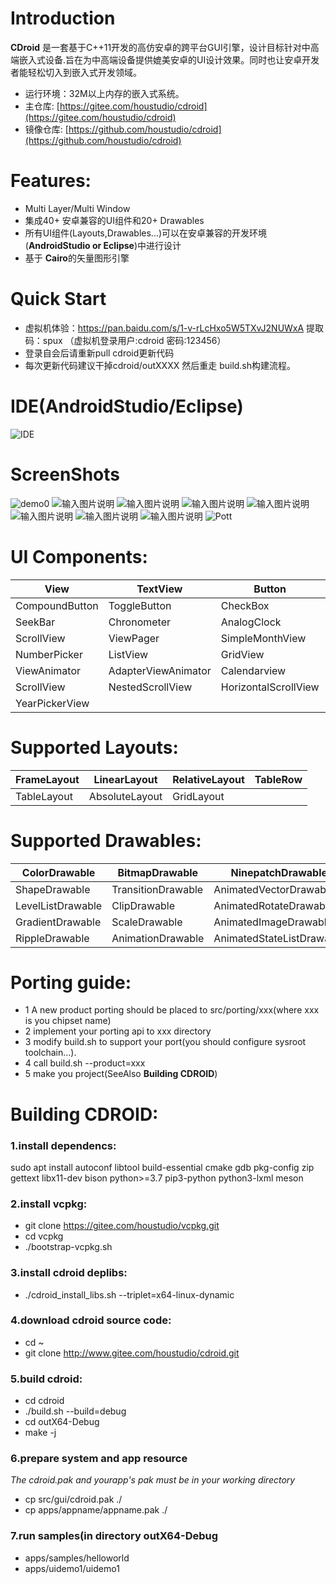 # **Introduction**
**CDroid** 是一套基于C++11开发的高仿安卓的跨平台GUI引擎，设计目标针对中高端嵌入式设备.旨在为中高端设备提供媲美安卓的UI设计效果。同时也让安卓开发者能轻松切入到嵌入式开发领域。
* 运行环境：32M以上内存的嵌入式系统。
* 主仓库: [https://gitee.com/houstudio/cdroid](https://gitee.com/houstudio/cdroid)
* 镜像仓库: [https://github.com/houstudio/cdroid](https://github.com/houstudio/cdroid)
# **Features:**
* Multi Layer/Multi Window 
* 集成40+ 安卓兼容的UI组件和20+ Drawables
* 所有UI组件(Layouts,Drawables...)可以在安卓兼容的开发环境(**AndroidStudio or Eclipse**)中进行设计 
* 基于 **Cairo**的矢量图形引擎
# **Quick Start**
* 虚拟机体验：https://pan.baidu.com/s/1-v-rLcHxo5W5TXvJ2NUWxA 提取码：spux （虚拟机登录用户:cdroid 密码:123456）
* 登录自会后请重新pull cdroid更新代码
* 每次更新代码建议干掉cdroid/outXXXX 然后重走 build.sh构建流程。
# **IDE(AndroidStudio/Eclipse)** 
![IDE](https://gitee.com/jiangcheng/cdroidX64/raw/master/apps/images/asd61236_ide.png)

# **ScreenShots**
![demo0](https://gitee.com/jiangcheng/cdroidX64/raw/master/apps/images/asd61236.gif)
![输入图片说明](https://foruda.gitee.com/images/1696897258873801535/181bd53c_8310459.png "coffee1.png")
![输入图片说明](https://foruda.gitee.com/images/1696897274979265997/cb22d7c6_8310459.png "coffee2.png")
![输入图片说明](https://foruda.gitee.com/images/1696897128191287720/7754542e_8310459.png "kdz10.png")
![输入图片说明](https://foruda.gitee.com/images/1696897669710472636/454e7f63_8310459.png "asd1.png")
![输入图片说明](https://foruda.gitee.com/images/1696897695571432137/8f6d2169_8310459.png "asd2.png")
![输入图片说明](https://foruda.gitee.com/images/1696897705672262478/c8736598_8310459.png "asd3.png")
![输入图片说明](https://foruda.gitee.com/images/1696897716776731960/47e420c7_8310459.png "asd4.png")
![Pott](https://gitee.com/houstudio/cdroid/raw/master/docs/images/screenshots/plot.png)

# **UI Components:**
|  View         |     TextView      |  Button            |  ImageView    |  ImageButton  |
|---------------|-------------------|--------------------|---------------|---------------|
|CompoundButton |    ToggleButton   |     CheckBox       |  RadioButton  |  ProgressBar  |
|   SeekBar     |   Chronometer     |    AnalogClock     |   ViewGroup   |  RadioGroup   |
|  ScrollView   |    ViewPager      |  SimpleMonthView   |    Switch     |   RatingBar   |
| NumberPicker  |     ListView      |     GridView       | RecyclerView  |  ViewFlipper  |
| ViewAnimator  |AdapterViewAnimator|    Calendarview    |SimpleMonthView|  Chronometer  |
|  ScrollView   | NestedScrollView  |HorizontalScrollView| DateTimeView  |   ViewPager2  |
|YearPickerView |                   |                    |               |               |

# **Supported Layouts:**
| FrameLayout |  LinearLayout  | RelativeLayout | TableRow |
|-------------|----------------|----------------|----------|
| TableLayout | AbsoluteLayout |  GridLayout    |          |

# **Supported Drawables:**
|   ColorDrawable   |  BitmapDrawable  |    NinepatchDrawable     |  InsetDrawable  |
|-------------------|------------------|--------------------------|-----------------|
|ShapeDrawable      |TransitionDrawable|  AnimatedVectorDrawable  |StateListDrawable|
| LevelListDrawable |   ClipDrawable   |  AnimatedRotateDrawable  | RotateDrawable  |
|GradientDrawable   |  ScaleDrawable   |  AnimatedImageDrawable   | VectorDrawable  |
|  RippleDrawable   |AnimationDrawable |AnimatedStateListDrawable |  LayerDrawable  |

# **Porting guide:**

* 1 A new product porting should be placed to src/porting/xxx(where xxx is you chipset name)
* 2 implement your porting api to xxx directory
* 3 modify build.sh to support your port(you should configure sysroot toolchain...).
* 4 call build.sh --product=xxx
* 5 make you project(SeeAlso **Building CDROID**) 

# **Building CDROID:**
###  1.install dependencs:
sudo apt install autoconf libtool build-essential cmake gdb pkg-config zip gettext libx11-dev bison python>=3.7 pip3-python python3-lxml meson
###  2.install vcpkg:
* git clone https://gitee.com/houstudio/vcpkg.git
* cd vcpkg
* ./bootstrap-vcpkg.sh
### 3.install cdroid deplibs:
* ./cdroid_install_libs.sh --triplet=x64-linux-dynamic<br>
### 4.download cdroid source code:
* cd ~
* git clone http://www.gitee.com/houstudio/cdroid.git<br>
### 5.build cdroid:
* cd cdroid
* ./build.sh --build=debug
* cd outX64-Debug
* make -j
### 6.prepare system and app resource
*The cdroid.pak and yourapp's pak must be in your working directory*
* cp src/gui/cdroid.pak ./
* cp apps/appname/appname.pak ./
### 7.run samples(in directory outX64-Debug
* apps/samples/helloworld
* apps/uidemo1/uidemo1

  
 


